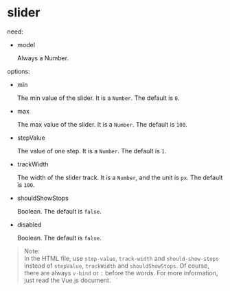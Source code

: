 # slider

need:

- model

  Always a Number.

options:

- min

  The min value of the slider. It is a `Number`. The default is `0`.

- max

  The max value of the slider. It is a `Number`. The default is `100`.

- stepValue

  The value of one step. It is a `Number`. The default is `1`.


- trackWidth

  The width of the slider track. It is a `Number`, and the unit is `px`. The default is `100`.

- shouldShowStops

  Boolean. The default is `false`.

- disabled

  Boolean. The default is `false`.

> Note:<br>
In the HTML file, use `step-value`, `track-width` and `should-show-stops` instead of `stepValue`, `trackWidth` and `shouldShowStops`. Of course, there are always `v-bind` or `:` before the words. For more information, just read the Vue.js document.